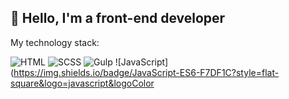 ## 👋 Hello, I'm a front-end developer

My technology stack:


![HTML](https://img.shields.io/badge/HTML-5.2-E34F26?style=flat-square&logo=html5&logoColor=ffffff)
![SCSS](https://img.shields.io/badge/SCSS-1.32.0-CC6699?style=flat-square&logo=sass&logoColor=ffffff)
![Gulp](https://img.shields.io/badge/Gulp-4.0.0-CF4647?style=flat-square&logo=gulp&logoColor=ffffff)
![JavaScript](https://img.shields.io/badge/JavaScript-ES6-F7DF1C?style=flat-square&logo=javascript&logoColor
